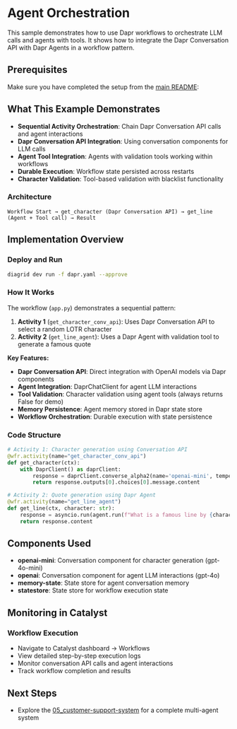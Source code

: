 
# Agent Orchestration

This sample demonstrates how to use Dapr workflows to orchestrate LLM calls and agents with tools. It shows how to integrate the Dapr Conversation API with Dapr Agents in a workflow pattern.

## Prerequisites

Make sure you have completed the setup from the [main README](../README.md):

## What This Example Demonstrates

- **Sequential Activity Orchestration**: Chain Dapr Conversation API calls and agent interactions
- **Dapr Conversation API Integration**: Using conversation components for LLM calls
- **Agent Tool Integration**: Agents with validation tools working within workflows
- **Durable Execution**: Workflow state persisted across restarts
- **Character Validation**: Tool-based validation with blacklist functionality


### Architecture
```
Workflow Start → get_character (Dapr Conversation API) → get_line (Agent + Tool call) → Result
```

## Implementation Overview

### Deploy and Run
```bash
diagrid dev run -f dapr.yaml --approve
```

### How It Works
The workflow (`app.py`) demonstrates a sequential pattern:

1. **Activity 1** (`get_character_conv_api`): Uses Dapr Conversation API to select a random LOTR character
2. **Activity 2** (`get_line_agent`): Uses a Dapr Agent with validation tool to generate a famous quote

**Key Features:**
- **Dapr Conversation API**: Direct integration with OpenAI models via Dapr components
- **Agent Integration**: DaprChatClient for agent LLM interactions
- **Tool Validation**: Character validation using agent tools (always returns False for demo)
- **Memory Persistence**: Agent memory stored in Dapr state store
- **Workflow Orchestration**: Durable execution with state persistence

### Code Structure
```python
# Activity 1: Character generation using Conversation API
@wfr.activity(name="get_character_conv_api")
def get_character(ctx):
    with DaprClient() as daprClient:
        response = daprClient.converse_alpha2(name='openai-mini', temperature=1.0, inputs=inputs)
        return response.outputs[0].choices[0].message.content

# Activity 2: Quote generation using Dapr Agent
@wfr.activity(name="get_line_agent")
def get_line(ctx, character: str):
    response = asyncio.run(agent.run(f"What is a famous line by {character}"))
    return response.content
```

## Components Used

- **openai-mini**: Conversation component for character generation (gpt-4o-mini)
- **openai**: Conversation component for agent LLM interactions (gpt-4o)
- **memory-state**: State store for agent conversation memory
- **statestore**: State store for workflow execution state

## Monitoring in Catalyst

### Workflow Execution
- Navigate to Catalyst dashboard → Workflows
- View detailed step-by-step execution logs
- Monitor conversation API calls and agent interactions
- Track workflow completion and results

## Next Steps

- Explore the [05_customer-support-system](../05_customer-support-system/README.md) for a complete multi-agent system
